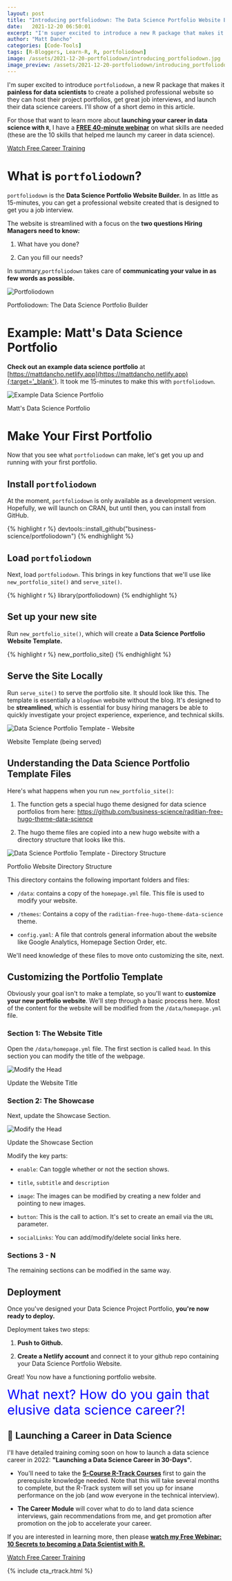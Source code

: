```yaml
---
layout: post
title: "Introducing portfoliodown: The Data Science Portfolio Website Builder"
date:   2021-12-20 06:50:01
excerpt: "I'm super excited to introduce a new R package that makes it painless for data scientists to create a professional."
author: "Matt Dancho"
categories: [Code-Tools]
tags: [R-Bloggers, Learn-R, R, portfoliodown]
image: /assets/2021-12-20-portfoliodown/introducing_portfoliodown.jpg
image_preview: /assets/2021-12-20-portfoliodown/introducing_portfoliodown.jpg
---
```


I'm super excited to introduce `portfoliodown`, a new R package that makes it __painless for data scientists__ to create a polished professional website so they can host their project portfolios, get great job interviews, and launch their data science careers. I'll show of a short demo in this article. 

For those that want to learn more about __launching your career in data science with `R`__, I have a [__FREE 40-minute webinar__](https://learn.business-science.io/free-rtrack-masterclass-signup) on what skills are needed (these are the 10 skills that helped me launch my career in data science).

<p class="text-center">
  <a class="btn btn-xxl-wide-green" href="https://learn.business-science.io/free-rtrack-masterclass-signup">
  Watch Free Career Training
  </a>
</p>

# What is `portfoliodown`?

`portfoliodown` is the __Data Science Portfolio Website Builder.__ In as little as 15-minutes, you can get a professional website created that is designed to get you a job interview. 

The website is streamlined with a focus on the __two questions Hiring Managers need to know:__ 

1. What have you done? 

2. Can you fill our needs?

In summary,`portfoliodown` takes care of __communicating your value in as few words as possible.__ 

![Portfoliodown](/assets/2021-12-20-portfoliodown/introducing_portfoliodown.jpg)

<p class="text-center date">Portfoliodown: The Data Science Portfolio Builder</p>

# Example: Matt's Data Science Portfolio

__Check out an example data science portfolio__ at [https://mattdancho.netlify.app](https://mattdancho.netlify.app){:target='_blank'}. It took me 15-minutes to make this with `portfoliodown`. 

![Example Data Science Portfolio](/assets/2021-12-20-portfoliodown/example_portfolio.gif)

<p class="text-center date">Matt's Data Science Portfolio</p>

# Make Your First Portfolio

Now that you see what `portfoliodown` can make, let's get you up and running with your first portfolio. 

## Install `portfoliodown`

At the moment, `portfoliodown` is only available as a development version. Hopefully, we will launch on CRAN, but until then, you can install from GitHub. 

{% highlight r %}
devtools::install_github("business-science/portfoliodown")
{% endhighlight %}

## Load `portfoliodown`

Next, load `portfoliodown`. This brings in key functions that we'll use like `new_portfolio_site()` and `serve_site()`.

{% highlight r %}
library(portfoliodown)
{% endhighlight %}

## Set up your new site

Run `new_portfolio_site()`, which will create a __Data Science Portfolio Website Template.__  

{% highlight r %}
new_portfolio_site()
{% endhighlight %}

## Serve the Site Locally

Run `serve_site()` to serve the portfolio site. It should look like this. The template is essentially a `blogdown` website without the blog. It's designed to be __streamlined__, which is essential for busy hiring managers be able to quickly investigate your project experience, experience, and technical skills. 

![Data Science Portfolio Template - Website](/assets/2021-12-20-portfoliodown/portfolio_example.jpg)

<p class="text-center date">Website Template (being served)</p>

## Understanding the Data Science Portfolio Template Files

Here's what happens when you run `new_portfolio_site()`:

1. The function gets a special hugo theme designed for data science portfolios from here: https://github.com/business-science/raditian-free-hugo-theme-data-science

2. The hugo theme files are copied into a new hugo website with a directory structure that looks like this. 

![Data Science Portfolio Template - Directory Structure](/assets/2021-12-20-portfoliodown/portfolio_files.jpg)

<p class="text-center date">Portfolio Website Directory Structure</p>

This directory contains the following important folders and files:

- `/data`: contains a copy of the `homepage.yml` file. This file is used to modify your website. 

- `/themes`: Contains a copy of the `raditian-free-hugo-theme-data-science` theme. 

- `config.yaml`: A file that controls general information about the website like Google Analytics, Homepage Section Order, etc. 


We'll need knowledge of these files to move onto customizing the site, next. 

## Customizing the Portfolio Template

Obviously your goal isn't to make a template, so you'll want to __customize your new portfolio website__. We'll step through a basic process here. Most of the content for the website will be modified from the `/data/homepage.yml` file. 

### Section 1: The Website Title

Open the `/data/homepage.yml` file. The first section is called `head`. In this section you can modify the title of the webpage. 


![Modify the Head](/assets/2021-12-20-portfoliodown/section_00_head.jpg)

<p class="text-center date">Update the Website Title</p>


### Section 2: The Showcase

Next, update the Showcase Section. 

![Modify the Head](/assets/2021-12-20-portfoliodown/section_01_showcase.jpg)

<p class="text-center date">Update the Showcase Section</p>

Modify the key parts:

- `enable`: Can toggle whether or not the section shows. 

- `title`, `subtitle` and `description`

- `image`: The images can be modified by creating a new folder and pointing to new images. 

- `button`: This is the call to action. It's set to create an email via the `URL` parameter. 

- `socialLinks`: You can add/modify/delete social links here. 

### Sections 3 - N

The remaining sections can be modified in the same way. 

## Deployment

Once you've designed your Data Science Project Portfolio, __you're now ready to deploy.__ 

Deployment takes two steps:

1. __Push to Github.__ 

2. __Create a Netlify account__ and connect it to your github repo containing your Data Science Portfolio Website. 

Great! You now have a functioning portfolio website. 

<span style='font-size:30px;color:blue;'>What next? How do you gain that elusive data science career?!</span>

## 🚀 Launching a Career in Data Science

I'll have detailed training coming soon on how to launch a data science career in 2022: __"Launching a Data Science Career in 30-Days".__ 

- You'll need to take the [__5-Course R-Track Courses__](https://university.business-science.io/p/5-course-bundle-machine-learning-web-apps-time-series) first to gain the prerequisite knowledge needed. Note that this will take several months to complete, but the R-Track system will set you up for insane performance on the job (and wow everyone in the technical interview). 

- __The Career Module__ will cover what to do to land data science interviews, gain recommendations from me, and get promotion after promotion on the job to accelerate your career. 

If you are interested in learning more, then please [__watch my Free Webinar: 10 Secrets to becoming a Data Scientist with R.__](https://learn.business-science.io/free-rtrack-masterclass-signup)

<p class="text-center">
  <a class="btn btn-xxl-wide-green" href="https://learn.business-science.io/free-rtrack-masterclass-signup">
  Watch Free Career Training
  </a>
</p>

{% include cta_rtrack.html %}
